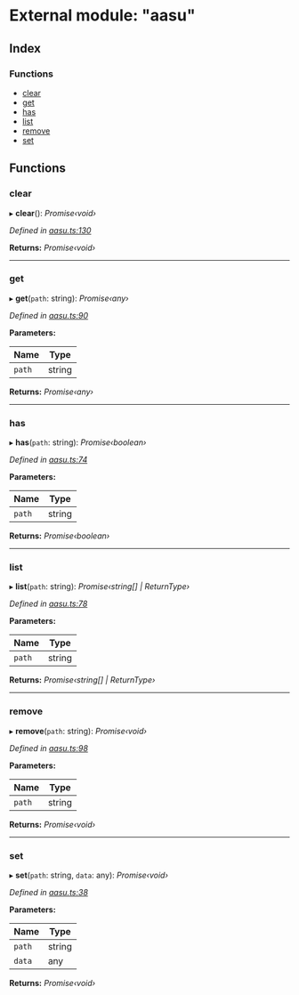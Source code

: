 
# External module: "aasu"

## Index

### Functions

* [clear](_aasu_.md#clear)
* [get](_aasu_.md#get)
* [has](_aasu_.md#has)
* [list](_aasu_.md#list)
* [remove](_aasu_.md#remove)
* [set](_aasu_.md#set)

## Functions

###  clear

▸ **clear**(): *Promise‹void›*

*Defined in [aasu.ts:130](https://github.com/z-------------/aasu/blob/15125f3/aasu.ts#L130)*

**Returns:** *Promise‹void›*

___

###  get

▸ **get**(`path`: string): *Promise‹any›*

*Defined in [aasu.ts:90](https://github.com/z-------------/aasu/blob/15125f3/aasu.ts#L90)*

**Parameters:**

Name | Type |
------ | ------ |
`path` | string |

**Returns:** *Promise‹any›*

___

###  has

▸ **has**(`path`: string): *Promise‹boolean›*

*Defined in [aasu.ts:74](https://github.com/z-------------/aasu/blob/15125f3/aasu.ts#L74)*

**Parameters:**

Name | Type |
------ | ------ |
`path` | string |

**Returns:** *Promise‹boolean›*

___

###  list

▸ **list**(`path`: string): *Promise‹string[] | ReturnType›*

*Defined in [aasu.ts:78](https://github.com/z-------------/aasu/blob/15125f3/aasu.ts#L78)*

**Parameters:**

Name | Type |
------ | ------ |
`path` | string |

**Returns:** *Promise‹string[] | ReturnType›*

___

###  remove

▸ **remove**(`path`: string): *Promise‹void›*

*Defined in [aasu.ts:98](https://github.com/z-------------/aasu/blob/15125f3/aasu.ts#L98)*

**Parameters:**

Name | Type |
------ | ------ |
`path` | string |

**Returns:** *Promise‹void›*

___

###  set

▸ **set**(`path`: string, `data`: any): *Promise‹void›*

*Defined in [aasu.ts:38](https://github.com/z-------------/aasu/blob/15125f3/aasu.ts#L38)*

**Parameters:**

Name | Type |
------ | ------ |
`path` | string |
`data` | any |

**Returns:** *Promise‹void›*
